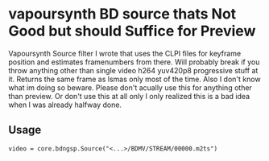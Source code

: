 # vapoursynth BD source thats Not Good but should Suffice for Preview
Vapoursynth Source filter I wrote that uses the CLPI files for keyframe position and estimates framenumbers from there.
Will probably break if you throw anything other than single video h264 yuv420p8 progressive stuff at it.
Returns the same frame as lsmas only most of the time.
Also I don't know what im doing so beware.
Please don't acually use this for anything other than preview.
Or don't use this at all only I only realized this is a bad idea when I was already halfway done.

## Usage
```
video = core.bdngsp.Source("<...>/BDMV/STREAM/00000.m2ts")
```